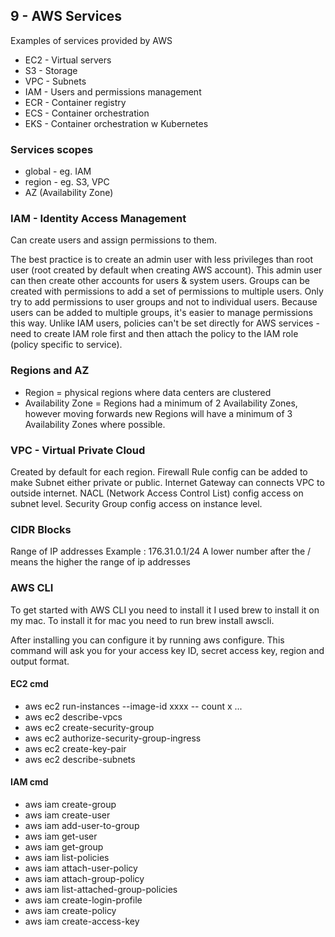 ## 9 - AWS Services

Examples of services provided by AWS

- EC2 - Virtual servers
- S3 - Storage
- VPC - Subnets
- IAM - Users and permissions management
- ECR - Container registry
- ECS - Container orchestration
- EKS - Container orchestration w Kubernetes

### Services scopes

- global - eg. IAM
- region - eg. S3, VPC
- AZ (Availability Zone)

### IAM - Identity Access Management

Can create users and assign permissions to them.

The best practice is to create an admin user with less privileges than root user (root created by default when creating
AWS account).
This admin user can then create other accounts for users & system users.
Groups can be created with permissions to add a set of permissions to multiple users.
Only try to add permissions to user groups and not to individual users.
Because users can be added to multiple groups, it's easier to manage permissions this way.
Unlike IAM users, policies can't be set directly for AWS services - need to create IAM role first and then attach the
policy to the IAM role (policy specific to service).

### Regions and AZ

- Region = physical regions where data centers are clustered
- Availability Zone = Regions had a minimum of 2 Availability Zones, however moving forwards new Regions will have a
  minimum of 3 Availability Zones where possible.

### VPC - Virtual Private Cloud

Created by default for each region.
Firewall Rule config can be added to make Subnet either private or public.
Internet Gateway can connects VPC to outside internet.
NACL (Network Access Control List) config access on subnet level.
Security Group config access on instance level.

### CIDR Blocks

Range of IP addresses
Example : 176.31.0.1/24
A lower number after the / means the higher the range of ip addresses

### AWS CLI

To get started with AWS CLI you need to install it I used brew to install it on my mac.
To install it for mac you need to run brew install awscli.

After installing you can configure it by running aws configure.
This command will ask you for your access key ID, secret access key, region and output format.

#### EC2 cmd

- aws ec2 run-instances --image-id xxxx -- count x ...
- aws ec2 describe-vpcs
- aws ec2 create-security-group <attr>
- aws ec2 authorize-security-group-ingress <attr>
- aws ec2 create-key-pair <attr>
- aws ec2 describe-subnets

#### IAM cmd

- aws iam create-group <attr>
- aws iam create-user <attr>
- aws iam add-user-to-group <attr>
- aws iam get-user <attr>
- aws iam get-group <attr>
- aws iam list-policies <attr>
- aws iam attach-user-policy <attr>
- aws iam attach-group-policy <attr>
- aws iam list-attached-group-policies <attr>
- aws iam create-login-profile <attr>
- aws iam create-policy <attr>
- aws iam create-access-key <attr>
